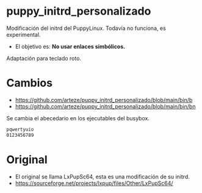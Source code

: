 # puppy_initrd_personalizado

Modificación del initrd del PuppyLinux. Todavía no funciona, es experimental.

- El objetivo es: __No usar enlaces simbólicos.__

Adaptación para teclado roto.

# Cambios

- https://github.com/arteze/puppy_initrd_personalizado/blob/main/bin/b
- https://github.com/arteze/puppy_initrd_personalizado/blob/main/bin/bn

Se cambia el abecedario en los ejecutables del busybox.

```sh
pqwertyuio
0123456789
```

# Original

- El original se llama LxPupSc64, esta es una modificación de su initrd.
- https://sourceforge.net/projects/lxpup/files/Other/LxPupSc64/
